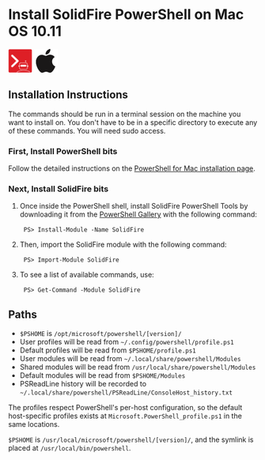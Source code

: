 # Install SolidFire PowerShell on Mac OS 10.11

![solidfire-powershell-logo](../../Install/product.png) ![apple-logo](apple-logo-small.png)

## Installation Instructions

The commands should be run in a terminal session on the machine you want to install on. You don't have to be in a specific directory to execute any of these commands. You will need sudo access. 

### First, Install PowerShell bits

Follow the detailed instructions on the [PowerShell for Mac installation page](https://github.com/PowerShell/PowerShell/blob/master/docs/installation/linux.md#macos-1012). 
    
### Next, Install SolidFire bits

1. Once inside the PowerShell shell, install SolidFire PowerShell Tools by downloading it from the [PowerShell Gallery](https://powershellgallery.com) with the following command:

        PS> Install-Module -Name SolidFire

1. Then, import the SolidFire module with the following command:

        PS> Import-Module SolidFire

1. To see a list of available commands, use:

        PS> Get-Command -Module SolidFire

## Paths

* `$PSHOME` is `/opt/microsoft/powershell/[version]/`
* User profiles will be read from `~/.config/powershell/profile.ps1`
* Default profiles will be read from `$PSHOME/profile.ps1`
* User modules will be read from `~/.local/share/powershell/Modules`
* Shared modules will be read from `/usr/local/share/powershell/Modules`
* Default modules will be read from `$PSHOME/Modules`
* PSReadLine history will be recorded to `~/.local/share/powershell/PSReadLine/ConsoleHost_history.txt`

The profiles respect PowerShell's per-host configuration,
so the default host-specific profiles exists at `Microsoft.PowerShell_profile.ps1` in the same locations.

`$PSHOME` is `/usr/local/microsoft/powershell/[version]/`,
and the symlink is placed at `/usr/local/bin/powershell`.
